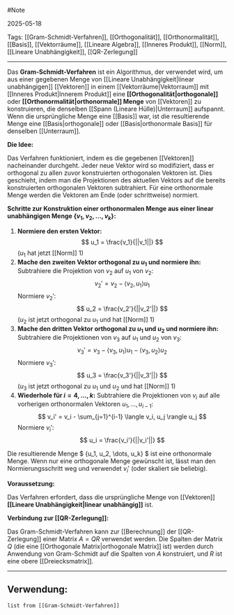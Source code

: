 #Note

2025-05-18

Tags: [[Gram-Schmidt-Verfahren]], [[Orthogonalität]], [[Orthonormalität]], [[Basis]], [[Vektorräume]], [[Lineare Algebra]], [[Inneres Produkt]], [[Norm]], [[Lineare Unabhängigkeit]], [[QR-Zerlegung]]

---

Das **Gram-Schmidt-Verfahren** ist ein Algorithmus, der verwendet wird, um aus einer gegebenen Menge von [[Lineare Unabhängigkeit|linear unabhängigen]] [[Vektoren]] in einem [[Vektorräume|Vektorraum]] mit [[Inneres Produkt|Innerem Produkt]] eine **[[Orthogonalität|orthogonale]]** oder **[[Orthonormalität|orthonormale]] Menge** von [[Vektoren]] zu konstruieren, die denselben [[Spann (Lineare Hülle)|Unterraum]] aufspannt. Wenn die ursprüngliche Menge eine [[Basis]] war, ist die resultierende Menge eine [[Basis|orthogonale]] oder [[Basis|orthonormale Basis]] für denselben [[Unterraum]].

**Die Idee:**

Das Verfahren funktioniert, indem es die gegebenen [[Vektoren]] nacheinander durchgeht. Jeder neue Vektor wird so modifiziert, dass er orthogonal zu allen zuvor konstruierten orthogonalen Vektoren ist. Dies geschieht, indem man die Projektionen des aktuellen Vektors auf die bereits konstruierten orthogonalen Vektoren subtrahiert. Für eine orthonormale Menge werden die Vektoren am Ende (oder schrittweise) normiert.

**Schritte zur Konstruktion einer orthonormalen Menge aus einer linear unabhängigen Menge $\{v_1, v_2, \dots, v_k\}$:**

1.  **Normiere den ersten Vektor:**
    $$ u_1 = \frac{v_1}{||v_1||} $$
    ($u_1$ hat jetzt [[Norm]] 1)
2.  **Mache den zweiten Vektor orthogonal zu $u_1$ und normiere ihn:**
    Subtrahiere die Projektion von $v_2$ auf $u_1$ von $v_2$:
    $$ v_2' = v_2 - \langle v_2, u_1 \rangle u_1 $$
    Normiere $v_2'$:
    $$ u_2 = \frac{v_2'}{||v_2'||} $$
    ($u_2$ ist jetzt orthogonal zu $u_1$ und hat [[Norm]] 1)
3.  **Mache den dritten Vektor orthogonal zu $u_1$ und $u_2$ und normiere ihn:**
    Subtrahiere die Projektionen von $v_3$ auf $u_1$ und $u_2$ von $v_3$:
    $$ v_3' = v_3 - \langle v_3, u_1 \rangle u_1 - \langle v_3, u_2 \rangle u_2 $$
    Normiere $v_3'$:
    $$ u_3 = \frac{v_3'}{||v_3'||} $$
    ($u_3$ ist jetzt orthogonal zu $u_1$ und $u_2$ und hat [[Norm]] 1)
4.  **Wiederhole für $i = 4, \dots, k$:**
    Subtrahiere die Projektionen von $v_i$ auf alle vorherigen orthonormalen Vektoren $u_1, \dots, u_{i-1}$:
    $$ v_i' = v_i - \sum_{j=1}^{i-1} \langle v_i, u_j \rangle u_j $$
    Normiere $v_i'$:
    $$ u_i = \frac{v_i'}{||v_i'||} $$

Die resultierende Menge $ \{u_1, u_2, \dots, u_k\} $ ist eine orthonormale Menge. Wenn nur eine orthogonale Menge gewünscht ist, lässt man den Normierungsschritt weg und verwendet $v_i'$ (oder skaliert sie beliebig).

**Voraussetzung:**

Das Verfahren erfordert, dass die ursprüngliche Menge von [[Vektoren]] **[[Lineare Unabhängigkeit|linear unabhängig]]** ist.

**Verbindung zur [[QR-Zerlegung]]:**

Das Gram-Schmidt-Verfahren kann zur [[Berechnung]] der [[QR-Zerlegung]] einer Matrix $A=QR$ verwendet werden. Die Spalten der Matrix $Q$ (die eine [[Orthogonale Matrix|orthogonale Matrix]] ist) werden durch Anwendung von Gram-Schmidt auf die Spalten von $A$ konstruiert, und $R$ ist eine obere [[Dreiecksmatrix]].

---

## Verwendung:

```dataview
list from [[Gram-Schmidt-Verfahren]]
```